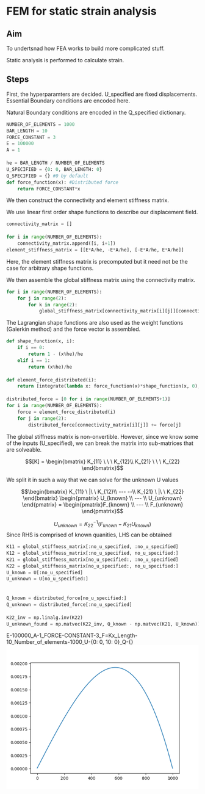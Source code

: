 # FEM for static strain analysis

## Aim
To undertsnad how FEA works to build more complicated stuff.

Static analysis is performed to calculate strain.


## Steps
First, the hyperparamters are decided. U_specified are fixed displacements. Essential Boundary conditions are encoded here.

Natural Boundary conditions are encoded in the Q_specified dictionary.
```python
NUMBER_OF_ELEMENTS = 1000
BAR_LENGTH = 10
FORCE_CONSTANT = 3
E = 100000
A = 1

he = BAR_LENGTH / NUMBER_OF_ELEMENTS
U_SPECIFIED = {0: 0, BAR_LENGTH: 0}
Q_SPECIFIED = {} #0 by default
def force_function(x): #Distributed force
    return FORCE_CONSTANT*x


```



We then construct the connectivity and element stiffness matrix.

We use linear first order shape functions to describe our displacement field.
```python
connectivity_matrix = []

for i in range(NUMBER_OF_ELEMENTS):
    connectivity_matrix.append([i, i+1])
element_stiffness_matrix = [[E*A/he, -E*A/he], [-E*A/he, E*A/he]]
```

Here, the element stiffness matrix is precomputed but it need not be the case for arbitrary shape functions.

We then assemble the global stiffness matrix using the connectivity matrix.
```python
for i in range(NUMBER_OF_ELEMENTS):
    for j in range(2):
        for k in range(2):
            global_stiffness_matrix[connectivity_matrix[i][j]][connectivity_matrix[i][k]] += element_stiffness_matrix[j][k]
```


The Lagrangian shape functions are also used as the weight functions (Galerkin method) and the force vector is assembled.

```python
def shape_function(x, i):
    if i == 0:
        return 1 - (x%he)/he
    elif i == 1:
        return (x%he)/he
    
def element_force_distributed(i):
    return [integrate(lambda x: force_function(x)*shape_function(x, 0), i*he, (i+1)*he), integrate(lambda x: force_function(x)*shape_function(x, 1), i*he, (i+1)*he)]

distributed_force = [0 for i in range(NUMBER_OF_ELEMENTS+1)]
for i in range(NUMBER_OF_ELEMENTS):
    force = element_force_distributed(i)
    for j in range(2):
        distributed_force[connectivity_matrix[i][j]] += force[j]
```


The global stiffness matrix is non-onvertible. However, since we know some of the inputs (U_specified), we can break the matrix into sub-matrices that are solveable.

$$[K] = \begin{bmatrix}
K_{11} \ \ \ K_{12}\\ 
K_{21} \ \ \ K_{22}
\end{bmatrix}$$

We split it in such a way that we can solve for the unknown U values

$$\begin{bmatrix}
K_{11} \ |\ \ K_{12}\\ 
--- --\\
K_{21} \  |\ \ K_{22}
\end{bmatrix} \begin{pmatrix}
U_{known} \\
--- \\
U_{unknown}
\end{pmatrix} = \begin{pmatrix}F_{known} \\
--- \\
F_{unknown}
\end{pmatrix}$$


$$U_{unknown} = K_{22}^{-1}(F_{known} - K_{21}U_{known})$$
Since RHS is comprised of known quanities, LHS can be obtained



```python
K11 = global_stiffness_matrix[:no_u_specified, :no_u_specified]
K12 = global_stiffness_matrix[:no_u_specified, no_u_specified:]
K21 = global_stiffness_matrix[no_u_specified:, :no_u_specified]
K22 = global_stiffness_matrix[no_u_specified:, no_u_specified:]
U_known = U[:no_u_specified]
U_unknown = U[no_u_specified:]


Q_known = distributed_force[no_u_specified:]
Q_unknown = distributed_force[:no_u_specified]

K22_inv = np.linalg.inv(K22)
U_unknown_found = np.matvec(K22_inv, Q_known - np.matvec(K21, U_known))
```

E-100000_A-1_FORCE-CONSTANT-3_F=Kx_Length-10_Number_of_elements-1000_U-{0: 0, 10: 0}_Q-{}
![E-100000_A-1_FORCE-CONSTANT-3_F=Kx_Length-10_Number_of_elements-1000_U-{0: 0, 10: 0}_Q-{}](</01_1D_Stress/E-100000_A-1_FORCE-CONSTANT-3_F=Kx_Length-10_Number_of_elements-1000_U-{0: 0, 10: 0}_Q-{}.png?raw=true>)

